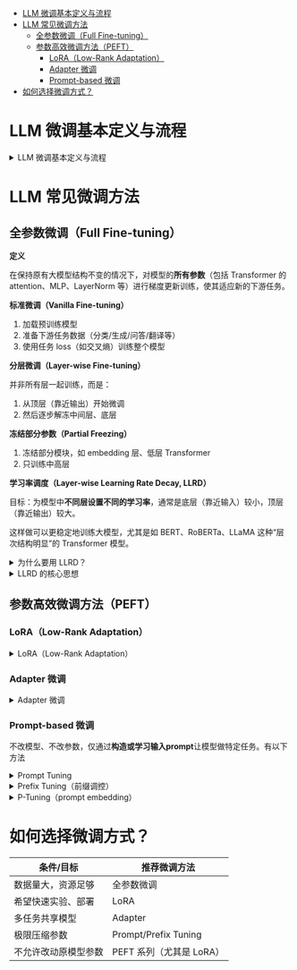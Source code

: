 - [LLM 微调基本定义与流程](#llm-微调基本定义与流程)
- [LLM 常见微调方法](#llm-常见微调方法)
  - [全参数微调（Full Fine-tuning）](#全参数微调full-fine-tuning)
  - [参数高效微调方法（PEFT）](#参数高效微调方法peft)
    - [LoRA（Low-Rank Adaptation）](#loralow-rank-adaptation)
    - [Adapter 微调](#adapter-微调)
    - [Prompt-based 微调](#prompt-based-微调)
- [如何选择微调方式？](#如何选择微调方式)


# LLM 微调基本定义与流程

<details>
<summary>LLM 微调基本定义与流程</summary>

<br>

**定义**

> 大模型的微调（fine-tuning）是指在预训练模型（如 GPT、BERT、LLaMA 等）基础上，**使用特定任务或领域的数据**对模型进行**再次训练**，以适应具体应用场景的需求。

**基本流程**

> 1. 选择预训练模型：选择一个经过大规模语料训练的模型，如 LLaMA、GPT-3、BERT、ChatGLM 等。
> 2. 准备数据集：数据应针对具体任务，数据格式需与模型输入兼容，通常是 JSON 格式。
>    1. 文本分类：标签化的文本数据
>    2. 问答系统：问答对
>    3. 对话系统：多轮对话
>    4. 信息抽取：带标注的文本等
> 3. 选择微调方法：
>    1. 全参数微调（Full Fine-tuning）
>    2. 参数高效微调（PEFT）
> 4. 训练设置：
>    1. 超参数设置（学习率、批大小、训练轮次）
>    2. 设备选择（GPU/TPU，分布式训练）
> 5. 评估与部署：
>    1. 在验证集测试效果
>    2. 保存模型权重用于部署

</details>

# LLM 常见微调方法

## 全参数微调（Full Fine-tuning）

**定义**

在保持原有大模型结构不变的情况下，对模型的**所有参数**（包括 Transformer 的 attention、MLP、LayerNorm 等）进行梯度更新训练，使其适应新的下游任务。

**标准微调（Vanilla Fine-tuning）**

1. 加载预训练模型
2. 准备下游任务数据（分类/生成/问答/翻译等）
3. 使用任务 loss（如交叉熵）训练整个模型

**分层微调（Layer-wise Fine-tuning）**

并非所有层一起训练，而是：

1. 从顶层（靠近输出）开始微调
2. 然后逐步解冻中间层、底层

**冻结部分参数（Partial Freezing）**

1. 冻结部分模块，如 embedding 层、低层 Transformer
2. 只训练中高层

**学习率调度（Layer-wise Learning Rate Decay, LLRD）**

目标：为模型中**不同层设置不同的学习率**，通常是底层（靠近输入）较小，顶层（靠近输出）较大。

这样做可以更稳定地训练大模型，尤其是如 BERT、RoBERTa、LLaMA 这种“层次结构明显”的 Transformer 模型。

<details>
<summary>为什么要用 LLRD？</summary>

<br>

> 大模型中各层的语义含义不同：
> 
> | 层级              | 表达内容                 | 微调建议                 |
> | ----------------- | ------------------------ | ------------------------ |
> | 底层（input 近）  | 通用特征（如词法、句法） | 保留原始能力（学习率小） |
> | 中间层            | 半通用语义               | 适度调整                 |
> | 顶层（output 近） | 任务相关特征（如分类）   | 重点微调（学习率大）     |

</details>


<details>
<summary>LLRD 的核心思想</summary>

<br>

> 给模型的每一层分配不同的学习率，通常按照指数衰减：
> 
> $$
> lr_l = base\_lr \times (decay\_rate)^{L-l-1}
> $$
> 
> 其中：
> - $l$：当前层编号（从底到顶）
> - $L$：总层数
> - $base\_lr$：顶层的初始学习率
> - $decay\_rate$：通常是 0.8 ~ 0.95
> 
> 使用示例：
> 
> | 情况                    | 建议                            |
> | ----------------------- | ------------------------------- |
> | 模型层数多（12 层以上） | 强烈建议使用 LLRD，微调更稳定   |
> | 训练数据量少            | LLRD 可避免模型过度拟合底层参数 |
> | 使用低学习率训练        | 配合 LLRD 提升梯度利用效率      |
> | 与全参数微调搭配        | 非常适合，互补                  |


</details>

## 参数高效微调方法（PEFT）

### LoRA（Low-Rank Adaptation）

<details>
<summary>LoRA（Low-Rank Adaptation）</summary>

<br>

**LoRA 的核心思想**

> 用低秩矩阵近似表示参数的微调变化，只训练这部分低秩矩阵，而不更新原始模型参数。
> 
> 以 Transformer 中的线性层为例：
> 
> - 原始的线性层为一个权重矩阵 $W_0\in{\mathbb{R}^{d\times{k}}}$，输入为 $x\in{\mathbb{R}^k}$，输出为 $y=W_0x$
> - 微调的目标是让 $W_0$ 稍作变化：$W=W_0+\Delta{W}$
> - 问题在于直接训练 $\Delta{W}\in{\mathbb{R}^{d\times{k}}}$ 仍然很大
> 
> LoRA 的做法：
> 
> - 用两个低秩矩阵 $A\in{\mathbb{R}^{d\times{r}}}$、$B\in{\mathbb{R}^{r\times{k}}}$ 近似表示 $\Delta{W}$，即 $\Delta \approx AB$
> - $r\ll \min (d,k)$，所以参数量大大减少，从 $dk$ 减少到 $r(d+k)$
> - 同时冻结原始参数 $W_0$，只训练 $A$ 和 $B$。

**数学形式表达**

> 设原始线性变换为：
> 
> $$
> y=W_0x
> $$
> 
> 引入 LoRA 后，新的线性变换为：
> 
> $$
> y=W_0x+\Delta Wx=W_0x+ABx
> $$
> 
> 其中：
> 
> - $W_0\in{\mathbb{R}^{d\times{k}}}$：冻结的原始权重
> - $A\in{\mathbb{R}^{d\times{r}}}$：可训练的矩阵
> - $B\in{\mathbb{R}^{r\times{k}}}$：可训练的矩阵
> - $r$ 是秩，决定了压缩程度，通常 $r=4,8,16$ 等
> - 由于 $rank(AB)\leq r$，这就构成了一个低秩近似
> 
> 有时还会加入缩放因子 $\alpha$，使输出更稳定：
> 
> $$
> y=W_0x+\frac{\alpha}{r}ABx
> $$

**什么是低秩矩阵？为什么两个低秩矩阵可以表示原来的矩阵？**

> 矩阵的秩可以理解为**矩阵中包含的有效信息维度的数量**，也就是线性无关的行（或列）的最大数量。
> 
> - 对于一个 $d\times k$ 的矩阵 $W$，如果它的秩是 $r$，说明它实际上只包含 $r$ 维的有效信息。
> - 通俗点说，它“看上去”是 $d\times k$，但其实信息都集中在一个低维空间里。
> 
> 任意一个秩为 $r$ 的矩阵 $\Delta{W}\in{\mathbb{R}^{d\times{k}}}$，都可以分解为两个矩阵的乘积：
> 
> $$
> W=AB,其中 A\in{\mathbb{R}^{d\times{r}}}, B\in{\mathbb{R}^{r\times{k}}}
> $$
> 
> 这是线性代数中著名的定理，例如 **SVD**（奇异值分解）就可以用来得到最优的低秩近似。
> 
> 在 LoRA 中，我们不是去精确分解原始 $W$，而是让更新量 $\Delta W$，**从一开始就限制在一个低秩空间**（因为训练参数就这么多），这样保证微调是轻量的。

**训练与推理阶段**

> 训练阶段：冻结原始模型权重 $W_0$，只训练 $A$ 和 $B$，参数量显著减少，训练更快、占用更少内存。
> 推理阶段：可以选择将 $W=W_0+AB$ **合并**成一个矩阵推理；或者保持**分离**结构计算 $W_0x+ABx$
> 
> |      | 合并推理                                                                           | 分离推理                                                                       |
> | ---- | ---------------------------------------------------------------------------------- | ------------------------------------------------------------------------------ |
> | 优点 | 推理更快，只需一次矩阵乘法。                                                       | 模块化，可以动态加载不同的 $A$ 和 $B$ 比如做多任务、多语言时切换 LoRA 更方便。 |
> | 缺点 | 如果任务很多、需要动态加载不同任务的 LoRA 参数，就必须为每个任务都构建一个新的 $W$ | 比合并方式慢一点（额外一次乘法和加法），占用更多内存。                         |


**模型中哪些矩阵要用LoRA，怎么选**

> 选择使用LoRA的依据：
> - 对模型表现最关键的层（如 attention 中的 Q、V）
> - 参数量大的层（线性层更适合低秩分解）
> - 在不同任务中变化比较大的层（更值得微调）
> 
> 比如对于原来的 Query 投影会变成：
> 
> $$
> Q = W_q x + \frac{\alpha}{r} A_q B_q x
> $$
> 
> 其中的 $A_q$ 和 $B_q$ 是 LoRA 添加的低秩模块，只有这两个是可训练参数。

**LoRA与原始权重参数是怎么共存的**

> **LoRA 不会替换或修改原始模型参数，而是“旁路地添加一个可学习的低秩偏置项”，在前向传播时与原始输出相加，在反向传播时只更新低秩参数。**
> 
> **LoRA 的核心价值是“旁路添加”而不是“替换”：**
> 
> 1. 原始模型就像高速公路
> 2. LoRA 是旁边加了一条可调节的辅道
> 3. 推理时，原始高速公路照旧跑车，LoRA 的辅道可以开关（合并、移除都行）
> 
> | 问题               | 说明                             |
> | ------------------ | -------------------------------- |
> | 是否修改原始参数 W | ❌ 不改                           |
> | 是否添加新参数     | ✅ 添加 BA，秩很低                |
> | 是否可独立部署     | ✅ 原始模型和 LoRA 参数可分开保存 |
> | 推理时是否可合并   | ✅ 可合并为新 W                   |
> | 是否替代原矩阵     | ❌ 不是替换，而是“添加扰动”       |

**LoRA优缺点与使用建议**

> | 优点                       | 说明                                                                                                   |
> | -------------------------- | ------------------------------------------------------------------------------------------------------ |
> | 显著减少训练参数量         | 只训练两个小矩阵，相比于数亿全量参数，节省训练开销巨大 （<1%）                                         |
> | 省显存                     | 不更新原模型参数，避免了反向传播中巨大的梯度缓存，显著降低显存使用                                     |
> | 模块化设计，便于部署与共享 | LoRA 参数是外挂模块，不影响原始模型权重，可重复使用，可在多个任务间共享底座模型，只传/存小模型参数即可 |
> | 支持热插拔与推理融合       | 推理时可“合并 LoRA”到原参数中，部署灵活高效，或动态开启/关闭 LoRA 模块进行 A/B 测试                    |
> | 训练更快，资源利用率更高   | 少参数可更快收敛；多个任务可并行训练多个 LoRA，不需要复制整个模型                                      |
> | 适合多任务微调或少样本学习 | 多个 LoRA 对应多个任务（如对话、摘要、情感分析），只需载入对应 LoRA 权重即可切换任务                   |
> 
> | 缺点                                   | 说明                                                                                                       |
> | -------------------------------------- | ---------------------------------------------------------------------------------------------------------- |
> | 性能可能不如全参微调（尤其数据量足时） | LoRA 的表达能力受限于秩 r，如果任务复杂、训练数据丰富，LoRA 的最终表现略逊全参微调（特别是在领域外迁移时） |
> | 不适合所有模块                         | LoRA 通常插入到 Attention 的 Q、V 或 Linear 层，对于非 Transformer 架构或 CNN、RNN 等模型适配性差          |
> | 需要调试超参数（rank、alpha）          | 不同任务对 LoRA 的秩（r）和缩放因子（α）敏感，需要试验调整，缺乏通用默认值                                 |
> | 引入结构复杂性                         | 多个 LoRA 插件（多任务场景）管理复杂，部署流程需要适配 LoRA 合并或动态载入，可能增加工程复杂度             |
> | 对低层特征学习能力有限                 | 由于只在高层添加微调能力，如果任务强依赖于低层感知（如多模态、图像分割），LoRA 表现可能受限                |
> 
> | 场景                   | 是否推荐使用 LoRA | 理由                                  |
> | ---------------------- | ----------------- | ------------------------------------- |
> | 文本分类 / NLU 任务    | ✅ 推荐            | 高层语义表达，LoRA 表现良好           |
> | 文本生成 / 翻译任务    | ✅ 推荐            | 模型容量大时，LoRA 具备很强的效率优势 |
> | 小样本或私有数据微调   | ✅ 强烈推荐        | 快速上手，成本低，适合少样本          |
> | 多任务共享底座模型     | ✅ 非常适合        | 每个任务一组 LoRA 权重即可            |
> | 图像任务或低层特征重要 | ❌ 不推荐          | 不适合结构完全不同的模型              |
> | 大量标注数据且资源充足 | ✅ 全参微调优先    | 性能上限更高                          |


</details>


### Adapter 微调

<details>
<summary>Adapter 微调</summary>

<br>

**核心思想**

> 在预训练模型的每一层或若干层之间**插入一个小型的“Adapter 模块”**，并且只训练这些模块的参数，其它原始模型参数保持冻结不变。
> 
> 这边是加了一个**模块**，而LoRA则是加了个 $\Delta W$，这是很大的区别。

**Adapter 模块结构**

> Adapter 模块一般是一个小型 MLP，采用瓶颈结构：
> 
> $$
> Adapter(x)=x+W_{up}\times ReLU(W_{down}x)
> $$
> 
> 其中：
> - $W_{down}\in \mathbb{R}^{d\times r}$：降维矩阵（r 是 bottleneck 维度，如 8、16）
> - $W_{up}\in \mathbb{R}^{r\times d}$：升维矩阵
> - 输入/输出维度不变，因此可以与主干模型无缝集成
> - 使用残差连接（加法），避免破坏原始特征

**Adapter 优缺点**

> | 优点             | 说明                                                                    |
> | ---------------- | ----------------------------------------------------------------------- |
> | 极大减少训练参数 | 只需训练 Adapter，小模型存储部署方便                                    |
> | 保留原始知识     | 主干模型保持冻结，不破坏已有的预训练知识                                |
> | 适用于多任务训练 | 每个任务独立训练 Adapter，主干模型共享（避免灾难性遗忘）                |
> | 动态插拔         | 推理时可插入/卸载 Adapter，灵活部署                                     |
> | 易于集成现有框架 | HuggingFace Transformers 已广泛支持 Adapter 加载与微调（如 AdapterHub） |
> 
> | 缺点               | 说明                                                          |
> | ------------------ | ------------------------------------------------------------- |
> | 表达能力受限       | Adapter 参数少，对复杂任务拟合能力不如全参数微调              |
> | 插入位置敏感       | 插入在 Attention 后 or FFN 后，位置选择影响性能，需要实验调整 |
> | 超参数需调试       | bottleneck 尺寸、激活函数、残差连接方式等均需调优             |
> | 增加训练代码复杂性 | 不如普通微调“直接训练模型”那么直观                            |

**Adapter与LoRA对比！！！**

> | 对比项             | LoRA                                            | Adapter                              |
> | ------------------ | ----------------------------------------------- | ------------------------------------ |
> | 训练的对象         | $\Delta W$ （在已有权重矩阵上加一个低秩扰动项） | 插入一个完整的MLP模块（非线性+残差） |
> | 是否训练原始参数   | 不训练                                          | 不训练                               |
> | 是否修改主模型输出 | 是，修改了输出                                  | 是，Adapter的残差路径会添加到主路径  |
> | 是否修改模型结构   | 否，只影响输出，不改变结构                      | 是，真正新增了模块和参数             |
> | 构造复杂度         | 只加线性低秩扰动，无需新增激活函数              | 新增模块+非线性                      |
> | 参数量             | 非常少（只训练$r<<d$的矩阵）                    | 也较少，但比LoRA多，且多了非线性操作 |
> | 部署合并/插入方式  | **可选择**合并到原有参数：$W^{'}=W+\Delta W$      | 不合并，是一个新的组件，只能保留外挂 |
> | 框架兼容性         | 极高（保持原模型结构）                          | 需要模型支持结构插入                 |


</details>


### Prompt-based 微调

不改模型、不改参数，仅通过**构造或学习输入prompt**让模型做特定任务。有以下方法

<details>
<summary>Prompt Tuning</summary>

<br>

**核心思想**

> **只训练一小段可学习的“虚拟提示词”向量（soft prompt）来引导大模型完成任务，保持模型主干参数完全不变。**

**数学形式表达**

> 以语言模型为例，原始输入是 token embedding：
> 
> $$
> Input=[e(x_1),e(x_2),...,e(x_n)]
> $$
> 
> Prompt Tuning 添加 m 个“可学习的伪 token embedding”作为前缀：
> 
> $$
> Input=[p_1,p_2,...p_m,e(x_1),e(x_2),...,e(x_n)]
> $$
> 
> 其中：
> - $p_i\in \mathbb{R}^d$：是可学习的向量（不是具体词），初始化可以为随机值或词向量
> - $e(x_i)$：是真实输入的 token embedding
> - $d$：embedding 维度，必须与模型一致

**训练流程**

> 1. 冻结模型所有参数
> 2. 初始化 soft prompt（比如 10 个虚拟 token embedding 向量），初始化策略：
>    1. 随机初始化（Gaussian）：常用，效果稳
>    2. 使用某些 token 的预训练 embedding
>    3. 使用任务相关词初始化（如 "classify", "question", "text"）
> 3. 构建模型输入：拼接 soft prompt + 原始输入 token embedding
> 4. 前向传播 → 损失计算 → 反向传播
> 5. 只更新 prompt embedding 参数

**优缺点**

> 优点：
> 1. 极致轻量：训练参数极少，几乎不占显存
> 2. 主模型不变：方便部署、版本控制、多人协作
> 3. 适配多任务：每个任务都可以训练一组 soft prompt，快速切换
> 
> 缺点：
> 1. 表达能力有限：尤其在复杂任务（如多轮对话、结构化 QA）中不如 Adapter/LoRA
> 2. 依赖语言模型的 prompt 理解能力
> 3. 对输入序列长度较敏感（插入 prompt 后输入可能变长）


**Prompt Tuning 与手写 Prompt（Hard Prompt）对比**

> |            | Hard Prompt        | Soft Prompt (Prompt Tuning)       |
> | ---------- | ------------------ | --------------------------------- |
> | 类型       | 文本字符串         | 训练得到的 embedding 向量         |
> | 是否可训练 | ❌ 不可             | ✅ 可训练                          |
> | 表达能力   | 受限于词表         | 连续空间更强大                    |
> | 训练目标   | 无需训练           | 任务驱动训练                      |
> | 例子       | "Classify: [text]" | learnable vector1 + vector2 + ... |

</details>


<details>
<summary>Prefix Tuning（前缀调控）</summary>

<br>

**核心思想**

> 仅在每一层 Transformer 的注意力机制中注入一段“可训练的前缀向量（prefix）”（注入引导信号），从而在不修改主模型参数的前提下引导模型完成新任务。

**原理与结构**

> 在每一层 attention 中，为 K 和 V 添加一个可训练的前缀向量：
> 
> $$
> K'=[P_K,K],V'=[P_V,V]
> $$
> 
> - $P_K$和$P_V$是 prefix tuning 中训练得到的前缀 key/value
> - 它们是任务相关的，且只训练它们，主模型参数全部冻结
> - 这些 prefix 向量通常是通过一个小 MLP（多层感知机）从可训练 embedding 投影得到

**实现流程（训练阶段）**

> 1. 初始化一个 prefix embedding matrix（shape：`[prefix_len, d_model]`）
> 2. 通过一个小 MLP（或线性投影）得到对应的$P_K$和$P_V$
> 3. 在每一层 attention 中插入 prefix，形成新的$K'$和$V'$
> 4. 模型其余参数全部冻结
> 5. 只训练 prefix embedding & 其投影网络（MLP）
> 
> 原本的：
> 
> $$
> Attention(Q,K,V)=softmax(\frac{QK_T}{\sqrt{d_k}})V
> $$
> 
> 其中：
> - $Q = X * W_Q$
> - $K = X * W_K$
> - $V = X * W_V$
> 
> 
> **现在的：**
> 
> $$
> Prefix\ Embedding → MLP → P_K, P_V
> $$
> 
> $$
> K' = [P_K, K],V' = [P_V, V]
> $$
> 
> $$
> Attention(Q,K',V')=...
> $$

**优缺点**

> | 优点             | 说明                             |
> | ---------------- | -------------------------------- |
> | 高效训练         | 只训练极少量 prefix 向量         |
> | 模型冻结         | 主模型参数完全不变，部署稳定     |
> | 多任务灵活       | 每个任务只需切换 prefix 文件     |
> | 可与其他技术组合 | 可结合 LoRA、Adapter、RAG 等使用 |
> 
> 
> | 缺点                     | 说明                                     |
> | ------------------------ | ---------------------------------------- |
> | 实现复杂                 | 需要修改 attention 输入结构              |
> | 推理略慢                 | 每层都要加 prefix，会增加计算量          |
> | **对分类任务性能略逊色** | 相比 LoRA、Adapter，**生成类任务更擅长** |

**为什么只在KV上加，不在Q上加**

> **Q是什么？为什么不加**
> 
> Q 是当前输入 token 在当前位置的投影结果。代表当前 token 的“注意力提问”。表示“我现在在这个位置想知道什么”
> 所以我们希望每个输入 token 的 Query 维持“原始的表示”，这样我们就可以观察这些 token 如何被上下文引导
> 如果我们去改 Q，就等于改变了 token 自己的语义表示，会干扰原始任务。
> 
> **KV是什么？为什么加**
> 
> K（Key） 和 V（Value）：代表上下文 token 的“信息与回答”
> 我们设计 prefix 的目标是：
> - 为每个原始 token **提供额外的任务相关的“上下文信息”**，让所有输入 token 都能 attend 到这段信息，而不是去改变 token 本身的表示或行为。
> - 这段 prefix 就像是“系统引导语”、“虚拟上下文”或者“专家先知”
> 
> 这正是 Key/Value 的语义作用：
> - K：告诉其他 token “我这是什么信息”
> - V：提供实际的信息内容
> 
> **总结就是：**
> Prefix Tuning 不修改 Q，是因为 Q 代表当前 token 自身的提问，我们希望它维持原始语义，只是让它能够 attend 到更多任务相关的提示（通过 K/V 前缀）。

**加入Q也引入，会发生什么？（有些研究确实也这么做过）**

> 我们原本的 Q 是“真实输入 token 对其他 token 发起的提问”
> 现在引入 prefix Q 相当于说：
> 还有一些“虚拟 token”（prefix query）也想要访问上下文信息
> 这些 prefix-Q 只是“发问者”，不参与最终输出（如果你不保留 prefix-Q 的输出）
> 
> 这种做法的**意义可能**包括：
> - 模拟系统提示的关注点：某些任务需要系统主动提问（如问答、摘要等）
> - 增强注意力分布的学习能力
> 
> **会有什么后果？**
> 
> 潜在优点：
> - 提升表达能力：Q/K/V 同步调控能更灵活地建模复杂任务
> - 强引导性：适用于需要“强先验提示”的任务（如代码生成、逻辑推理）
> - 保持原始参数冻结，仍然是轻量微调
> 
> 潜在问题：
> - 训练不稳定：Q 是对输入 token 编码的结果，如果改动太大会干扰模型语义建构过程
> - 维度对齐复杂：必须确保新引入的 Q、K、V 在 head 和 batch 维度完全一致
> - 难以泛化：如果 prefix-Q 太强，引导性过度，反而可能在新任务上过拟合
> 
> | 修改 Q？                   | 含义                                  | 影响                           |
> | -------------------------- | ------------------------------------- | ------------------------------ |
> | 不改（经典 Prefix Tuning） | 输入 token 自身语义不动，只引导注意力 | 稳定、泛化好                   |
> | 改 Q（如 P-Tuning v2）     | 引入虚拟提问者，引导注意力方向        | 更强表达力，训练复杂，易过拟合 |

</details>

<details>
<summary>P-Tuning（prompt embedding）</summary>

<br>

P-tuning（prompt embedding），和Prompt tuning有点像，这边简单介绍：

**P-Tuning v1**
> 同样在输入层加 embedding
> 区别在于它强调“使用 LSTM 学习 prompt 表示”（v1 版本）
> prompt 是通过 BiLSTM + MLP 得到的向量序列，而不是直接训练向量
> 这就让 prompt 更具有结构建模能力（顺序信息、组合表达），在结构化 NLP 任务中更强。

**P-Tuning v2**
> 改进 P-Tuning v1，去掉了 LSTM，直接训练 embedding 向量（像 Prompt Tuning）
> 但是在每一层 Transformer 中都注入 prompt 向量（像 Prefix Tuning）
> 这解决了 Prompt Tuning 在大模型下训练困难、收敛慢、效果差的问题。

**区别**

> | 方法          | 类比                                                             |
> | ------------- | ---------------------------------------------------------------- |
> | Prompt Tuning | 给模型塞进一些“伪词”，希望它自己理解这些词代表“你要做情感分类哦” |
> | P-Tuning v1   | 把伪词通过 LSTM 编码，让模型更清楚这些是“引导任务的逻辑序列”     |
> | P-Tuning v2   | 把伪词嵌入每一层 Transformer，使整个模型每层都知道你是来做分类的 |


</details>

# 如何选择微调方式？

| 条件/目标            | 推荐微调方法             |
| -------------------- | ------------------------ |
| 数据量大，资源足够   | 全参数微调               |
| 希望快速实验、部署   | LoRA                     |
| 多任务共享模型       | Adapter                  |
| 极限压缩参数         | Prompt/Prefix Tuning     |
| 不允许改动原模型参数 | PEFT 系列（尤其是 LoRA） |

